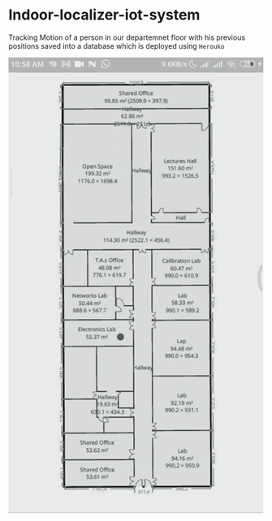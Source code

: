 # Indoor-localizer-iot-system

Tracking Motion of a person in our departemnet floor with his previous positions saved into a database which is deployed using `Herouko` 

![alt text](./images/localization.gif)